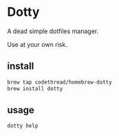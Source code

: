 # Dotty

A dead simple dotfiles manager.

Use at your own risk.

## install

```sh
brew tap codethread/homebrew-dotty
brew install dotty
```

## usage

```sh
dotty help
```
